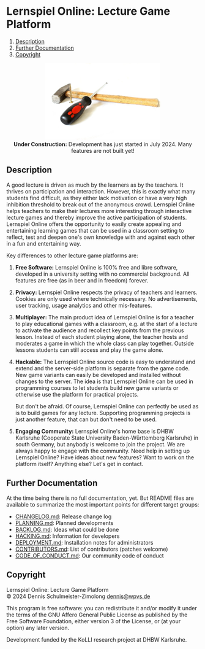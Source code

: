 Lernspiel Online: Lecture Game Platform
=======================================

1. [Description](#description)
1. [Further Documentation](#further-documentation)
1. [Copyright](#copyright)

<p align="center">
   <!-- https://pixabay.com/photos/screwdriver-background-screw-wooden-1008974/ -->
   <img src="_img/under-construction.jpg" alt="Under Construction" width="300">
   <br>
   <b>Under Construction:</b> Development has just started in July 2024. Many features are not built yet!
</p>

Description
-----------

A good lecture is driven as much by the learners as by the teachers. It thrives on participation and
interaction. However, this is exactly what many students find difficult, as they either lack motivation
or have a very high inhibition threshold to break out of the anonymous crowd. Lernspiel Online helps
teachers to make their lectures more interesting through interactive lecture games and thereby improve
the active participation of students. Lernspiel Online offers the opportunity to easily create appealing
and entertaining learning games that can be used in a classroom setting to reflect, test and deepen one's
own knowledge with and against each other in a fun and entertaining way.

Key differences to other lecture game platforms are:

1. **Free Software:** Lernspiel Online is 100% free and libre software, developed in a university setting
   with no commercial background. All features are free (as in beer and in freedom) forever.

2. **Privacy:** Lernspiel Online respects the privacy of teachers and learners. Cookies are only used
   where technically necessary. No advertisements, user tracking, usage analytics and other
   mis-features.

2. **Multiplayer:** The main product idea of Lernspiel Online is for a teacher to play educational games
   with a classroom, e.g. at the start of a lecture to activate the audience and recollect key points from
   the previous lesson. Instead of each student playing alone, the teacher hosts and moderates a game in
   which the whole class can play together. Outside lessons students can still access and play the game alone.

3. **Hackable:** The Lernspiel Online source code is easy to understand and extend and the server-side
   platform is separate from the game code. New game variants can easily be developed and installed without
   changes to the server. The idea is that Lernspiel Online can be used in programming courses to let
   students build new game variants or otherwise use the platform for practical projects.

   But don't be afraid. Of course, Lernspiel Online can perfectly be used as is to build games for any
   lecture. Supporting programming projects is just another feature, that can but don't need
   to be used.

4. **Engaging Community:** Lernspiel Online's home base is DHBW Karlsruhe (Cooperate State University
   Baden-Württemberg Karlsruhe) in south Germany, but anybody is welcome to join the project. We are
   always happy to engage with the community. Need help in setting up Lernspiel Online? Have ideas
   about new features? Want to work on the platform itself? Anything else? Let's get in contact.

Further Documentation
---------------------

At the time being there is no full documentation, yet. But README files are available to summarize the
most important points for different target groups:

* [CHANGELOG.md](CHANGELOG.md): Release change log
* [PLANNING.md](PLANNING.md): Planned developments
* [BACKLOG.md](BACKLOG.md): Ideas what could be done
* [HACKING.md](HACKING.md): Information for developers
* [DEPLOYMENT.md](DEPLOYMENT.md): Installation notes for administrators
* [CONTRIBUTORS.md](CONTRIBUTORS.md): List of contributors (patches welcome)
* [CODE_OF_CONDUCT.md](CODE_OF_CONDUCT.md): Our community code of conduct

Copyright
---------

Lernspiel Online: Lecture Game Platform <br/>
© 2024 Dennis Schulmeister-Zimolong <dennis@wpvs.de> <br>

This program is free software: you can redistribute it and/or modify
it under the terms of the GNU Affero General Public License as
published by the Free Software Foundation, either version 3 of the
License, or (at your option) any later version.

Development funded by the KoLLI research project at DHBW Karlsruhe.
